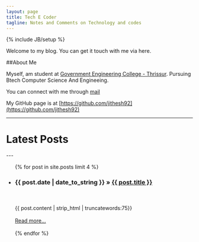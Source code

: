 ```yaml
---
layout: page
title: Tech E Coder
tagline: Notes and Comments on Technology and codes
---
```

{% include JB/setup %}

Welcome to my blog. You can get it touch with me via here.

##About Me

Myself, am student at [Government Engineering College - Thrissur](http://gectcr.ac.in/). Pursuing Btech Computer Science And Engineeing.

You can connect with me through [mail](mailto:jithesh@outlook.in)  

My GitHub page is at [https://github.com/jithesh92](https://github.com/jithesh92)

---
<div class="row">
<div class="span12 pagination-centered">
    <h1>Latest Posts</h1>
</div>  
</div>  
---  

<ul >
    {% for post in site.posts limit 4 %}
    <h3><li><span>{{ post.date | date_to_string }}</span> &raquo; <a href="{{ post.url }}">{{ post.title }}</a></li></h3><br></br>
        {{ post.content | strip_html | truncatewords:75}}<br>
            <br><a href="{{ post.url }}" class="btn btn-primary">Read more...</a><br><br>
    {% endfor %}
</ul>




